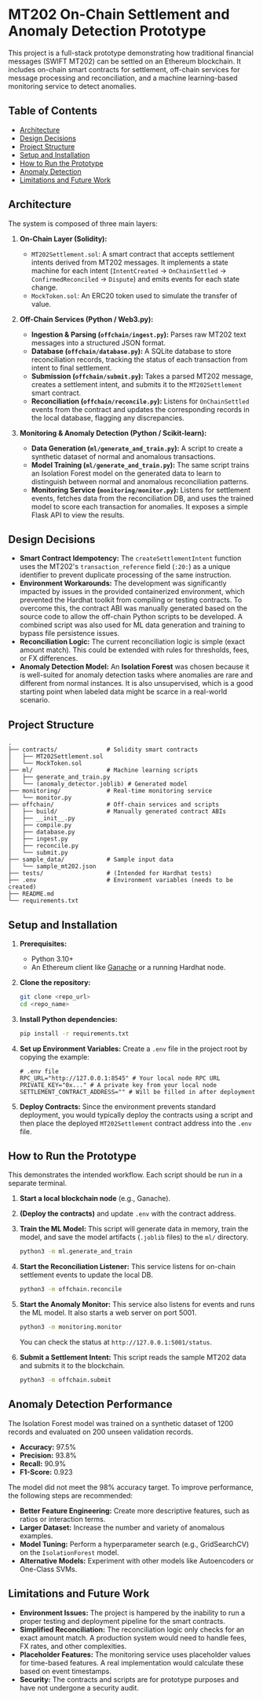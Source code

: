 # MT202 On-Chain Settlement and Anomaly Detection Prototype

This project is a full-stack prototype demonstrating how traditional financial messages (SWIFT MT202) can be settled on an Ethereum blockchain. It includes on-chain smart contracts for settlement, off-chain services for message processing and reconciliation, and a machine learning-based monitoring service to detect anomalies.

## Table of Contents

- [Architecture](#architecture)
- [Design Decisions](#design-decisions)
- [Project Structure](#project-structure)
- [Setup and Installation](#setup-and-installation)
- [How to Run the Prototype](#how-to-run-the-prototype)
- [Anomaly Detection](#anomaly-detection)
- [Limitations and Future Work](#limitations-and-future-work)

## Architecture

The system is composed of three main layers:

1.  **On-Chain Layer (Solidity):**
    -   `MT202Settlement.sol`: A smart contract that accepts settlement intents derived from MT202 messages. It implements a state machine for each intent (`IntentCreated` -> `OnChainSettled` -> `ConfirmedReconciled` -> `Dispute`) and emits events for each state change.
    -   `MockToken.sol`: An ERC20 token used to simulate the transfer of value.

2.  **Off-Chain Services (Python / Web3.py):**
    -   **Ingestion & Parsing (`offchain/ingest.py`):** Parses raw MT202 text messages into a structured JSON format.
    -   **Database (`offchain/database.py`):** A SQLite database to store reconciliation records, tracking the status of each transaction from intent to final settlement.
    -   **Submission (`offchain/submit.py`):** Takes a parsed MT202 message, creates a settlement intent, and submits it to the `MT202Settlement` smart contract.
    -   **Reconciliation (`offchain/reconcile.py`):** Listens for `OnChainSettled` events from the contract and updates the corresponding records in the local database, flagging any discrepancies.

3.  **Monitoring & Anomaly Detection (Python / Scikit-learn):**
    -   **Data Generation (`ml/generate_and_train.py`):** A script to create a synthetic dataset of normal and anomalous transactions.
    -   **Model Training (`ml/generate_and_train.py`):** The same script trains an Isolation Forest model on the generated data to learn to distinguish between normal and anomalous reconciliation patterns.
    -   **Monitoring Service (`monitoring/monitor.py`):** Listens for settlement events, fetches data from the reconciliation DB, and uses the trained model to score each transaction for anomalies. It exposes a simple Flask API to view the results.

## Design Decisions

-   **Smart Contract Idempotency:** The `createSettlementIntent` function uses the MT202's `transaction_reference` field (`:20:`) as a unique identifier to prevent duplicate processing of the same instruction.
-   **Environment Workarounds:** The development was significantly impacted by issues in the provided containerized environment, which prevented the Hardhat toolkit from compiling or testing contracts. To overcome this, the contract ABI was manually generated based on the source code to allow the off-chain Python scripts to be developed. A combined script was also used for ML data generation and training to bypass file persistence issues.
-   **Reconciliation Logic:** The current reconciliation logic is simple (exact amount match). This could be extended with rules for thresholds, fees, or FX differences.
-   **Anomaly Detection Model:** An **Isolation Forest** was chosen because it is well-suited for anomaly detection tasks where anomalies are rare and different from normal instances. It is also unsupervised, which is a good starting point when labeled data might be scarce in a real-world scenario.

## Project Structure

```
.
├── contracts/              # Solidity smart contracts
│   ├── MT202Settlement.sol
│   └── MockToken.sol
├── ml/                     # Machine learning scripts
│   ├── generate_and_train.py
│   └── (anomaly_detector.joblib) # Generated model
├── monitoring/             # Real-time monitoring service
│   └── monitor.py
├── offchain/               # Off-chain services and scripts
│   ├── build/              # Manually generated contract ABIs
│   ├── __init__.py
│   ├── compile.py
│   ├── database.py
│   ├── ingest.py
│   ├── reconcile.py
│   └── submit.py
├── sample_data/            # Sample input data
│   └── sample_mt202.json
├── tests/                  # (Intended for Hardhat tests)
├── .env                    # Environment variables (needs to be created)
├── README.md
└── requirements.txt
```

## Setup and Installation

1.  **Prerequisites:**
    -   Python 3.10+
    -   An Ethereum client like [Ganache](https://trufflesuite.com/ganache/) or a running Hardhat node.

2.  **Clone the repository:**
    ```bash
    git clone <repo_url>
    cd <repo_name>
    ```

3.  **Install Python dependencies:**
    ```bash
    pip install -r requirements.txt
    ```

4.  **Set up Environment Variables:**
    Create a `.env` file in the project root by copying the example:
    ```
    # .env file
    RPC_URL="http://127.0.0.1:8545" # Your local node RPC URL
    PRIVATE_KEY="0x..." # A private key from your local node
    SETTLEMENT_CONTRACT_ADDRESS="" # Will be filled in after deployment
    ```

5.  **Deploy Contracts:**
    Since the environment prevents standard deployment, you would typically deploy the contracts using a script and then place the deployed `MT202Settlement` contract address into the `.env` file.

## How to Run the Prototype

This demonstrates the intended workflow. Each script should be run in a separate terminal.

1.  **Start a local blockchain node** (e.g., Ganache).

2.  **(Deploy the contracts)** and update `.env` with the contract address.

3.  **Train the ML Model:**
    This script will generate data in memory, train the model, and save the model artifacts (`.joblib` files) to the `ml/` directory.
    ```bash
    python3 -m ml.generate_and_train
    ```

4.  **Start the Reconciliation Listener:**
    This service listens for on-chain settlement events to update the local DB.
    ```bash
    python3 -m offchain.reconcile
    ```

5.  **Start the Anomaly Monitor:**
    This service also listens for events and runs the ML model. It also starts a web server on port 5001.
    ```bash
    python3 -m monitoring.monitor
    ```
    You can check the status at `http://127.0.0.1:5001/status`.

6.  **Submit a Settlement Intent:**
    This script reads the sample MT202 data and submits it to the blockchain.
    ```bash
    python3 -m offchain.submit
    ```

## Anomaly Detection Performance

The Isolation Forest model was trained on a synthetic dataset of 1200 records and evaluated on 200 unseen validation records.

-   **Accuracy:** 97.5%
-   **Precision:** 93.8%
-   **Recall:** 90.9%
-   **F1-Score:** 0.923

The model did not meet the 98% accuracy target. To improve performance, the following steps are recommended:
-   **Better Feature Engineering:** Create more descriptive features, such as ratios or interaction terms.
-   **Larger Dataset:** Increase the number and variety of anomalous examples.
-   **Model Tuning:** Perform a hyperparameter search (e.g., GridSearchCV) on the `IsolationForest` model.
-   **Alternative Models:** Experiment with other models like Autoencoders or One-Class SVMs.

## Limitations and Future Work

-   **Environment Issues:** The project is hampered by the inability to run a proper testing and deployment pipeline for the smart contracts.
-   **Simplified Reconciliation:** The reconciliation logic only checks for an exact amount match. A production system would need to handle fees, FX rates, and other complexities.
-   **Placeholder Features:** The monitoring service uses placeholder values for time-based features. A real implementation would calculate these based on event timestamps.
-   **Security:** The contracts and scripts are for prototype purposes and have not undergone a security audit.
```
